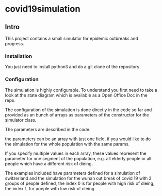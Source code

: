 # covid19simulation

##  Intro

This project contains a small simulator for epidemic outbreaks and progress.

### Installation

You just need to install python3 and do a git clone of the repository

### Configuration

The simulation is highly configurable. To understand you first need to take a look at the state diagram which is available as a Open Office Doc in the repo.

The configuration of the simulation is done directly in the code so far and provided as an bunch of arrays as parameters of the constructor for the simulator class. 

The parameters are described in the code. 

the parameters can be an array with just one field, if you would like to do the simulation for the whole population with the same params.

If you specify multiple values in each array, these values represent the parameter for one segment of the population, e.g. all elderly people or all people which have a different risk of dieing.

The examples included have parameters defined for a simulation of switzerland and the simulation for the wuhan out break of covid 19 with 2 groups of people defined, the index 0 is for people with high risk of dieing, the index 1, for poeple with low risk of dieing.



